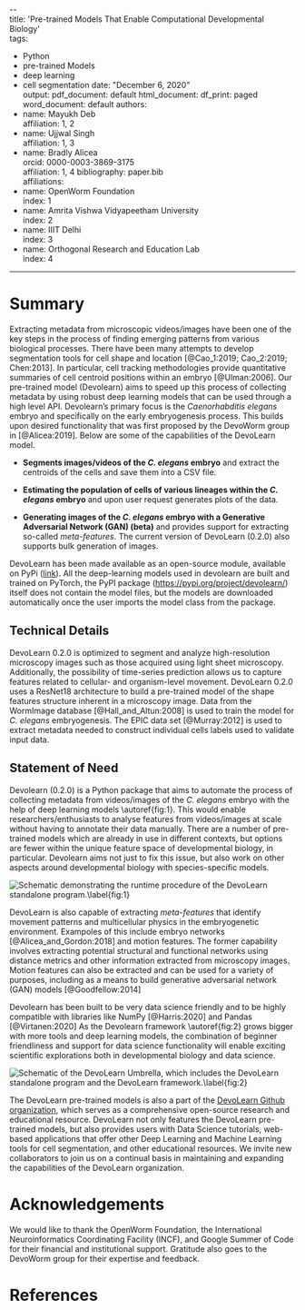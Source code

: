 --  
title: 'Pre-trained Models That Enable Computational Developmental Biology'  
tags:    
- Python
- pre-trained Models
- deep learning
- cell segmentation
date: "December 6, 2020"  
output:
  pdf_document: default
  html_document:
    df_print: paged
  word_document: default
authors:  
- name: Mayukh Deb   
  affiliation: 1, 2 
- name: Ujjwal Singh  
  affiliation: 1, 3
- name: Bradly Alicea  
  orcid: 0000-0003-3869-3175  
  affiliation: 1, 4
bibliography: paper.bib  
affiliations:  
- name: OpenWorm Foundation    
   index: 1  
- name: Amrita Vishwa Vidyapeetham University  
   index: 2 
- name: IIIT Delhi    
   index: 3 
- name: Orthogonal Research and Education Lab  
   index: 4  
---  

# Summary
Extracting metadata from microscopic videos/images have been one of the key steps in the process of finding emerging patterns from various biological processes. There have been many attempts to develop segmentation tools for cell shape and location [@Cao_1:2019; Cao_2:2019; Chen:2013]. In particular, cell tracking methodologies provide quantitative summaries of cell centroid positions within an embryo [@Ulman:2006]. Our pre-trained model (Devolearn) aims to speed up this process of collecting metadata by using robust deep learning models that can be used through a high level API. Devolearn’s primary focus is the _Caenorhabditis elegans_ embryo and specifically on the early embryogenesis process. This builds upon desired functionality that was first proposed by the DevoWorm group in [@Alicea:2019]. Below are some of the capabilities of the DevoLearn model.

* **Segments images/videos of the _C. elegans_ embryo** and extract the centroids of the cells and save them into a CSV file.  

* **Estimating the population of cells of various lineages within the _C. elegans_ embryo** and upon user request generates plots of the data.  

* **Generating images of the _C. elegans_ embryo with a Generative Adversarial Network (GAN) (beta)** and provides support for extracting so-called _meta-features_. The current version of DevoLearn (0.2.0) also supports bulk generation of images.  

DevoLearn has been made available as an open-source module, available on PyPi ([link](https://pypi.org/project/devolearn/)). All the deep-learning models used in devolearn are built and trained on PyTorch, the PyPI package (https://pypi.org/project/devolearn/) itself does not contain the model files, but the models are downloaded automatically once the user imports the model class from the package. 

## Technical Details  
DevoLearn 0.2.0 is optimized to segment and analyze high-resolution microscopy images such as those acquired using light sheet microscopy. Additionally, the possibility of time-series prediction allows us to capture features related to cellular- and organism-level movement. DevoLearn 0.2.0 uses a ResNet18 architecture to build a pre-trained model of the shape features structure inherent in a microscopy image. Data from the WormImage database [@Hall_and_Altun:2008] is used to train the model for _C. elegans_ embryogenesis. The EPIC data set [@Murray:2012] is used to extract metadata needed to construct individual cells labels used to validate input data. 

## Statement of Need
Devolearn (0.2.0) is a Python package that aims to automate the process of collecting metadata from videos/images of the _C. elegans_ embryo with the help of deep learning models \autoref{fig:1}. This would enable researchers/enthusiasts to analyse features from videos/images at scale without having to annotate their data manually. There are a number of pre-trained models which are already in use in different contexts, but options are fewer within the unique feature space of developmental biology, in particular. Devolearn aims not just to fix this issue, but also work on other aspects around developmental biology with species-specific models.  

![Schematic demonstrating the runtime procedure of the DevoLearn standalone program.\label{fig:1}](https://user-images.githubusercontent.com/19001437/101274836-eef29800-3766-11eb-8001-e64f5a4ca66a.png)
  
DevoLearn is also capable of extracting _meta-features_ that identify movement patterns and multicellular physics in the embryogenetic environment. Exampoles of this include embryo networks [@Alicea_and_Gordon:2018] and motion features. The former capability involves extracting potential structural and functional networks using distance metrics and other information extracted from microscopy images. Motion features can also be extracted and can be used for a variety of purposes, including as a means to build generative adversarial network (GAN) models [@Goodfellow:2014]

Devolearn has been built to be very data science friendly and to be highly compatible with libraries like NumPy [@Harris:2020] and Pandas [@Virtanen:2020] As the Devolearn framework \autoref{fig:2} grows bigger with more tools and deep learning models, the combination of beginner friendliness and support for data science functionality will enable exciting scientific explorations both in developmental biology and data science.   

![Schematic of the DevoLearn Umbrella, which includes the DevoLearn standalone program and the DevoLearn framework.\label{fig:2}](https://user-images.githubusercontent.com/19001437/101274845-03cf2b80-3767-11eb-9541-bc549f697dbb.png)

The DevoLearn pre-trained models is also a part of the [DevoLearn Github organization](https://github.com/devolearn), which serves as a comprehensive open-source research and educational resource. DevoLearn not only features the DevoLearn pre-trained models, but also provides users with Data Science tutorials, web-based applications that offer other Deep Learning and Machine Learning tools for cell segmentation, and other educational resources.  We invite new collaborators to join us on a continual basis in maintaining and expanding the capabilities of the DevoLearn organization.  

# Acknowledgements
We would like to thank the OpenWorm Foundation, the International Neuroinformatics Coordinating Facility (INCF), and Google Summer of Code for their financial and institutional support. Gratitude also goes to the DevoWorm group for their expertise and feedback. 

# References

